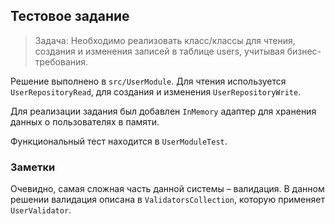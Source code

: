 ## Тестовое задание

> Задача: Необходимо реализовать класс/классы для чтения, создания и изменения записей в таблице users, учитывая бизнес-требования.

Решение выполнено в `src/UserModule`. Для чтения используется `UserRepositoryRead`, для создания и изменения `UserRepositoryWrite`.

Для реализации задания был добавлен `InMemory` адаптер для хранения данных о пользователях в памяти.

Функциональный тест находится в `UserModuleTest`.

### Заметки

Очевидно, самая сложная часть данной системы – валидация. В данном решении валидация описана в `ValidatorsCollection`, которую применяет `UserValidator`.
